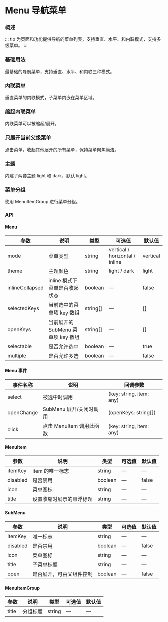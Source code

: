 # Menu 导航菜单

### 概述

::: tip
为页面和功能提供导航的菜单列表，支持垂直、水平、和内联模式，支持多级菜单。
:::

### 基础用法

最基础的导航菜单，支持垂直、水平、和内联三种模式。

<demo src="../demos/menu/menu-01-base.vue"></demo>

### 内联菜单

垂直菜单的内联模式，子菜单内嵌在菜单区域。

<demo src="../demos/menu/menu-02-inline.vue"></demo>

### 缩起内联菜单

内联菜单可以被缩起/展开。

<demo src="../demos/menu/menu-03-collapsed.vue"></demo>

### 只展开当前父级菜单

点击菜单，收起其他展开的所有菜单，保持菜单聚焦简洁。

<demo src="../demos/menu/menu-04-single-open.vue"></demo>

### 主题

内建了两套主题 light 和 dark，默认 light。

<demo src="../demos/menu/menu-05-theme.vue"></demo>

### 菜单分组

使用 MenuItemGroup 进行菜单分组。

<demo src="../demos/menu/menu-06-group.vue"></demo>

### API

#### Menu

| 参数 | 说明 | 类型 | 可选值 | 默认值 |
| --- | --- | --- | --- | --- |
| mode | 菜单类型 | string | vertical / horizontal / inline | vertical |
| theme | 主题颜色 | string | light / dark | light |
| inlineCollapsed | inline 模式下菜单是否收起状态 | boolean | — | false |
| selectedKeys | 当前选中的菜单项 key 数组 | string[] | — | [] |
| openKeys | 当前展开的 SubMenu 菜单项 key 数组 | string[] | — | [] |
| selectable | 是否允许选中 | boolean | — | true |
| multiple | 是否允许多选 | boolean | — | false |

#### Menu 事件

| 事件名称 | 说明 | 回调参数 |
| --- | --- | --- |
| select | 被选中时调用 | (key: string, item: any) |
| openChange | SubMenu 展开/关闭时调用 | (openKeys: string[]) |
| click | 点击 MenuItem 调用此函数 | (key: string, item: any) |

#### MenuItem

| 参数 | 说明 | 类型 | 可选值 | 默认值 |
| --- | --- | --- | --- | --- |
| itemKey | item 的唯一标志 | string | — | — |
| disabled | 是否禁用 | boolean | — | false |
| icon | 菜单图标 | string | — | — |
| title | 设置收缩时展示的悬浮标题 | string | — | — |

#### SubMenu

| 参数 | 说明 | 类型 | 可选值 | 默认值 |
| --- | --- | --- | --- | --- |
| itemKey | 唯一标志 | string | — | — |
| disabled | 是否禁用 | boolean | — | false |
| icon | 菜单图标 | string | — | — |
| title | 子菜单标题 | string | — | — |
| open | 是否展开，可由父组件控制 | boolean | — | false |

#### MenuItemGroup

| 参数 | 说明 | 类型 | 可选值 | 默认值 |
| --- | --- | --- | --- | --- |
| title | 分组标题 | string | — | — |